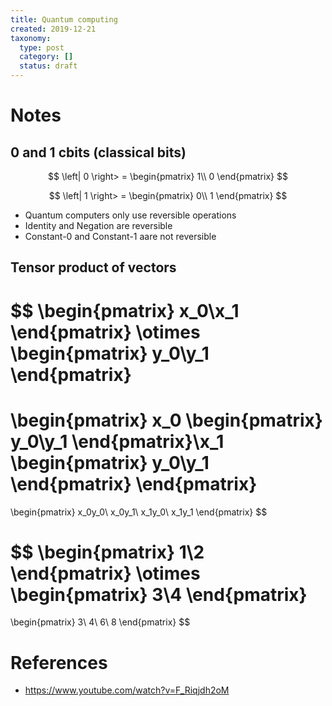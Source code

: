 ```yaml
---
title: Quantum computing
created: 2019-12-21
taxonomy:
  type: post
  category: []
  status: draft
---
```


# Notes

## 0 and 1 cbits (classical bits)
$$
\left| 0 \right> =
\begin{pmatrix}
1\\
0
\end{pmatrix}
$$

$$
\left| 1 \right> =
\begin{pmatrix}
0\\
1
\end{pmatrix}
$$

* Quantum computers only use reversible operations
* Identity and Negation are reversible
* Constant-0 and Constant-1 aare not reversible

## Tensor product of vectors
$$
\begin{pmatrix}
x_0\\x_1
\end{pmatrix}
\otimes
\begin{pmatrix}
y_0\\y_1
\end{pmatrix}
=
\begin{pmatrix}
x_0
\begin{pmatrix}
y_0\\y_1
\end{pmatrix}\\x_1
\begin{pmatrix}
y_0\\y_1
\end{pmatrix}
\end{pmatrix}
=
\begin{pmatrix}
x_0y_0\\
x_0y_1\\
x_1y_0\\
x_1y_1
\end{pmatrix}
$$

$$
\begin{pmatrix}
1\\2
\end{pmatrix}
\otimes
\begin{pmatrix}
3\\4
\end{pmatrix}
=
\begin{pmatrix}
3\\
4\\
6\\
8
\end{pmatrix}
$$

# References
* https://www.youtube.com/watch?v=F_Riqjdh2oM
